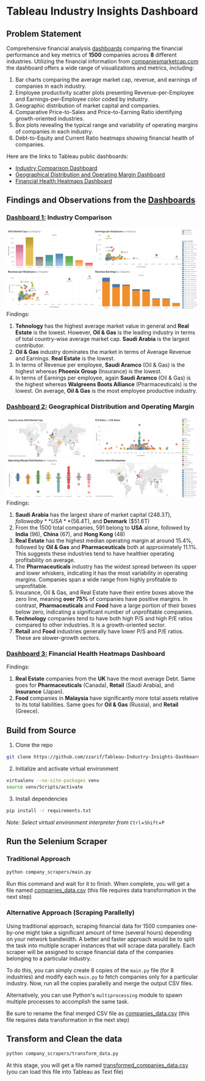 # Tableau Industry Insights Dashboard

## Problem Statement
Comprehensive financial analysis [dashboards](https://public.tableau.com/app/profile/zibran.zarif/viz/IndustryInsightsDashboard/IndustryComparisonDashboard) comparing the financial performance and key metrics of **1500** companies across **8** different industries. Utilizing the financial information from [companiesmarketcap.com](https://companiesmarketcap.com/) the dashboard offers a wide range of visualizations and metrics, including:

1. Bar charts comparing the average market cap, revenue, and earnings of companies in each industry.
2. Employee productivity scatter plots presenting Revenue-per-Employee and Earnings-per-Employee color coded by industry.
3. Geographic distribution of market capital and companies.
4. Comparative Price-to-Sales and Price-to-Earning Ratio identifying growth-oriented industries.
5. Box plots revealing the typical range and variability of operating margins of companies in each industry.
6. Debt-to-Equity and Current Ratio heatmaps showing financial health of companies.

Here are the links to Tableau public dashboards:
- [Industry Comparison Dashboard](https://public.tableau.com/app/profile/zibran.zarif/viz/IndustryInsightsDashboard/IndustryComparisonDashboard)
- [Geographical Distribution and Operating Margin Dashboard](https://public.tableau.com/app/profile/zibran.zarif/viz/IndustryInsightsDashboard/GeographicDistributionandOperatingMarginDashboard)
- [Financial Health Heatmaps Dashboard](https://public.tableau.com/app/profile/zibran.zarif/viz/IndustryInsightsDashboard/FinancialHealthDashboard)

## Findings and Observations from the [Dashboards](https://public.tableau.com/app/profile/zibran.zarif/viz/IndustryInsightsDashboard/IndustryComparisonDashboard)

### [Dashboard 1:](https://public.tableau.com/app/profile/zibran.zarif/viz/IndustryInsightsDashboard/IndustryComparisonDashboard) Industry Comparison
![alt text](dashboard/images/industry_comparison_dashboard.png)
Findings:
1. **Tehnology** has the highest average market value in general and **Real Estate** is the lowest. However, **Oil & Gas** is the leading industry in terms of total country-wise average market cap. **Saudi Arabia** is the largest contributor.
2. **Oil & Gas** industry dominates the market in terms of Average Revenue and Earnings. **Real Estate** is the lowest.
3. In terms of Revenue per employee, **Saudi Aramco** (Oil & Gas) is the highest whereas **Phoenix Group** (Insurance) is the lowest. 
4. In terms of Earnings per employee, again **Saudi Aramco** (Oil & Gas) is the highest whereas **Walgreens Boots Alliance** (Pharmaceuticals) is the lowest. On average, **Oil & Gas** is the most employee productive industry.

### [Dashboard 2:](https://public.tableau.com/app/profile/zibran.zarif/viz/IndustryInsightsDashboard/GeographicDistributionandOperatingMarginDashboard) Geographical Distribution and Operating Margin
![alt text](dashboard/images/geographical_dist_and_operating_margin_dashboard.png)
Findings:
1. **Saudi Arabia** has the largest share of market capital ($248.3T), followed by **USA** ($56.4T), and **Denmark** ($51.6T)
2. From the 1500 total companies, 591 belong to **USA** alone, followed by **India** (96), **China** (67), and **Hong Kong** (48)
3. **Real Estate** has the highest median operating margin at around 15.4%, followed by **Oil & Gas** and **Pharmaceuticals** both at approximately 11.1%. This suggests these industries tend to have healthier operating profitability on average.
4. The **Pharmaceuticals** industry has the widest spread between its upper and lower whiskers, indicating it has the most variability in operating margins. Companies span a wide range from highly profitable to unprofitable.
5. Insurance, Oil & Gas, and Real Estate have their entire boxes above the zero line, meaning **over 75%** of companies have positive margins. In contrast, **Pharmaceuticals** and **Food** have a large portion of their boxes below zero, indicating a significant number of unprofitable companies.
6. **Technology** companies tend to have both high P/S and high P/E ratios compared to other industries. It is a growth-oriented sector.
7. **Retail** and **Food** industries generally have lower P/S and P/E ratios. These are slower-growth sectors.

### [Dashboard 3:](https://public.tableau.com/app/profile/zibran.zarif/viz/IndustryInsightsDashboard/FinancialHealthDashboard) Financial Health Heatmaps Dashboard
Findings:
1. **Real Estate** companies from the **UK** have the most average Debt. Same goes for **Pharmaceuticals** (Canada), **Retail** (Saudi Arabia), and **Insurance** (Japan).
2. **Food** companies in **Malaysia** have significantly more total assets relative to its total liabilities. Same goes for **Oil & Gas** (Russia), and **Retail** (Greece).

## Build from Source
1. Clone the repo
```bash
git clone https://github.com/zzarif/Tableau-Industry-Insights-Dashboard.git
```
2. Initialize and activate virtual environment
```bash
virtualenv --no-site-packages venv
source venv/Scripts/activate
```
3. Install dependencies
```bash
pip install -r requirements.txt
```
*Note: Select virtual environment interpreter from* `Ctrl`+`Shift`+`P`
## Run the Selenium Scraper
### Traditional Approach
```bash
python company_scrapers/main.py
```
Run this command and wait for it to finish. When complete, you will get a file named [companies_data.csv](company_data/companies_data.csv) (this file requires data transformation in the next step)

### Alternative Approach (Scraping Parallelly)
Using traditional approach, scraping financial data for 1500 companies one-by-one might take a significant amount of time (several hours) depending on your network bandwidth. A better and faster approach would be to split the task into multiple scraper instances that will scrape data parallely. Each scraper will be assigned to scrape financial data of the companies belonging to a particular industry.

To do this, you can simply create 8 copies of the `main.py` file (for 8 industries) and modify each `main.py` to fetch companies only for a particular industry. Now, run all the copies parallelly and merge the output CSV files.

Alternatively, you can use Python's `multiprocessing` module to spawn multiple processes to accomplish the same task.

Be sure to rename the final merged CSV file as [companies_data.csv](company_data/companies_data.csv) (this file requires data transformation in the next step)

## Transform and Clean the data
```bash
python company_scrapers/transform_data.py
```
At this stage, you will get a file named [transformed_companies_data.csv](company_data/transformed_companies_data.csv) (you can load this file into Tableau as Text file)